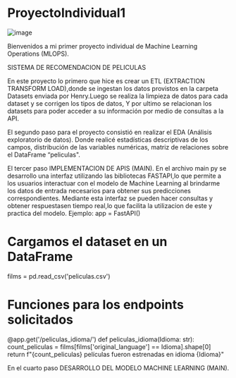 # ProyectoIndividual1 

![image](https://github.com/fitzfanny/ProyectoIndividual1/assets/122370500/46a90ee0-eb20-45e9-a8d0-8acf7c600b39)





Bienvenidos a mi primer proyecto individual de Machine Learning Operations (MLOPS).

SISTEMA DE RECOMENDACION DE PELICULAS
  
  En este proyecto lo primero que hice es crear un ETL (EXTRACTION TRANSFORM LOAD),donde se  ingestan los datos provistos en la 
  carpeta Datasets enviada por Henry.Luego se realiza la limpieza de datos para cada dataset y se corrigen los tipos de datos, 
  Y por ultimo se relacionan los datasets para poder acceder a su información por medio de consultas a la API.
  
 El segundo paso para el proyecto consistió en realizar el EDA (Análisis exploratorio de datos).
 Donde realicé estadísticas descriptivas de los campos, distribución de las variables numéricas, matriz de relaciones sobre el 
 DataFrame “peliculas".

 El tercer paso IMPLEMENTACION DE APIS (MAIN).
 En el archivo main py se desarrollo una interfaz utilizando las bibliotecas FASTAPI,lo que permite a los usuarios interactuar 
 con el modelo de Machine Learning al brindarme los datos de entrada necesarios para obtener sus predicciones correspondientes.
 Mediante esta interfaz se pueden hacer consultas y obtener respuestasen tiempo real,lo que facilita la utilizacion de este y 
 practica del modelo.
  Ejemplo:
 app = FastAPI()

# Cargamos el dataset en un DataFrame
films = pd.read_csv('peliculas.csv')

# Funciones para los endpoints solicitados

@app.get('/peliculas_idioma/')
def peliculas_idioma(Idioma: str):
    count_peliculas = films[films['original_language'] == Idioma].shape[0]
    return f"{count_peliculas} películas fueron estrenadas en idioma {Idioma}"


 
 En el cuarto paso DESARROLLO DEL MODELO MACHINE LEARNING (MAIN).
 
 
 
 


   
  

